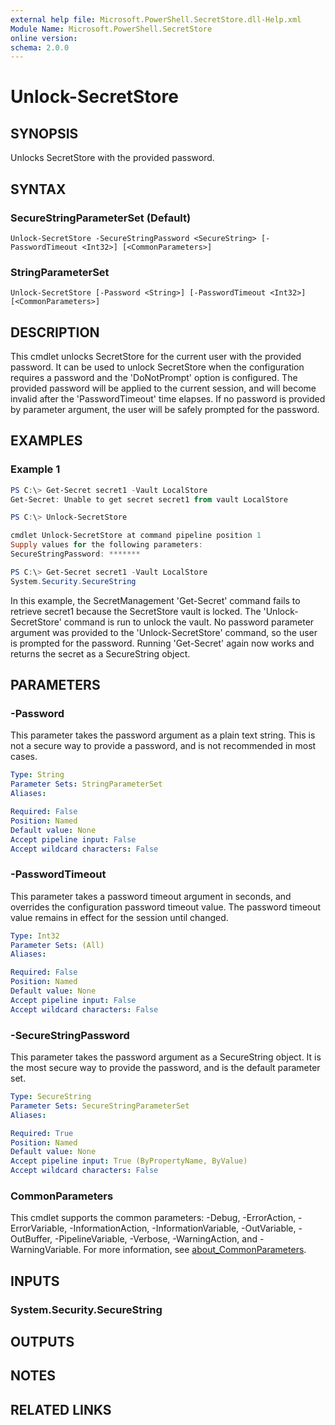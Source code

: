```yaml
---
external help file: Microsoft.PowerShell.SecretStore.dll-Help.xml
Module Name: Microsoft.PowerShell.SecretStore
online version:
schema: 2.0.0
---
```


# Unlock-SecretStore

## SYNOPSIS
Unlocks SecretStore with the provided password.

## SYNTAX

### SecureStringParameterSet (Default)
```
Unlock-SecretStore -SecureStringPassword <SecureString> [-PasswordTimeout <Int32>] [<CommonParameters>]
```

### StringParameterSet
```
Unlock-SecretStore [-Password <String>] [-PasswordTimeout <Int32>] [<CommonParameters>]
```

## DESCRIPTION
This cmdlet unlocks SecretStore for the current user with the provided password.
It can be used to unlock SecretStore when the configuration requires a password and the 'DoNotPrompt' option is configured.
The provided password will be applied to the current session, and will become invalid after the 'PasswordTimeout' time elapses.
If no password is provided by parameter argument, the user will be safely prompted for the password.

## EXAMPLES

### Example 1
```powershell
PS C:\> Get-Secret secret1 -Vault LocalStore
Get-Secret: Unable to get secret secret1 from vault LocalStore

PS C:\> Unlock-SecretStore

cmdlet Unlock-SecretStore at command pipeline position 1
Supply values for the following parameters:
SecureStringPassword: *******

PS C:\> Get-Secret secret1 -Vault LocalStore
System.Security.SecureString
```

In this example, the SecretManagement 'Get-Secret' command fails to retrieve secret1 because the SecretStore vault is locked.
The 'Unlock-SecretStore' command is run to unlock the vault.
No password parameter argument was provided to the 'Unlock-SecretStore' command, so the user is prompted for the password.
Running 'Get-Secret' again now works and returns the secret as a SecureString object.

## PARAMETERS

### -Password
This parameter takes the password argument as a plain text string.
This is not a secure way to provide a password, and is not recommended in most cases.

```yaml
Type: String
Parameter Sets: StringParameterSet
Aliases:

Required: False
Position: Named
Default value: None
Accept pipeline input: False
Accept wildcard characters: False
```

### -PasswordTimeout
This parameter takes a password timeout argument in seconds, and overrides the configuration password timeout value.
The password timeout value remains in effect for the session until changed.

```yaml
Type: Int32
Parameter Sets: (All)
Aliases:

Required: False
Position: Named
Default value: None
Accept pipeline input: False
Accept wildcard characters: False
```

### -SecureStringPassword
This parameter takes the password argument as a SecureString object.
It is the most secure way to provide the password, and is the default parameter set.

```yaml
Type: SecureString
Parameter Sets: SecureStringParameterSet
Aliases:

Required: True
Position: Named
Default value: None
Accept pipeline input: True (ByPropertyName, ByValue)
Accept wildcard characters: False
```

### CommonParameters
This cmdlet supports the common parameters: -Debug, -ErrorAction, -ErrorVariable, -InformationAction, -InformationVariable, -OutVariable, -OutBuffer, -PipelineVariable, -Verbose, -WarningAction, and -WarningVariable. For more information, see [about_CommonParameters](http://go.microsoft.com/fwlink/?LinkID=113216).

## INPUTS

### System.Security.SecureString

## OUTPUTS

## NOTES

## RELATED LINKS

